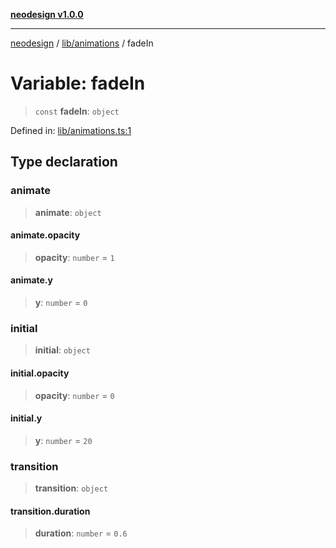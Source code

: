 [**neodesign v1.0.0**](../../../README.md)

***

[neodesign](../../../modules.md) / [lib/animations](../README.md) / fadeIn

# Variable: fadeIn

> `const` **fadeIn**: `object`

Defined in: [lib/animations.ts:1](https://github.com/mladjom/neodesign/blob/12ebc446849a001345c104056aef95c6372b148e/lib/animations.ts#L1)

## Type declaration

### animate

> **animate**: `object`

#### animate.opacity

> **opacity**: `number` = `1`

#### animate.y

> **y**: `number` = `0`

### initial

> **initial**: `object`

#### initial.opacity

> **opacity**: `number` = `0`

#### initial.y

> **y**: `number` = `20`

### transition

> **transition**: `object`

#### transition.duration

> **duration**: `number` = `0.6`
